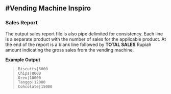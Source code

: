 #Vending Machine Inspiro
 ---
 ###  Sales Report
 The output sales report file is also pipe delimited for consistency. Each line is a separate product with the number of sales for the applicable product. At the end of the report is a blank line followed by **TOTAL SALES** Rupiah amount indicating the gross sales from the vending machine.

 **Example Output**

>```
>Biscuits|6000
>Chips|8000
>Oreo|10000
>Tanggo|12000
>Cohcolate|15000
>```
